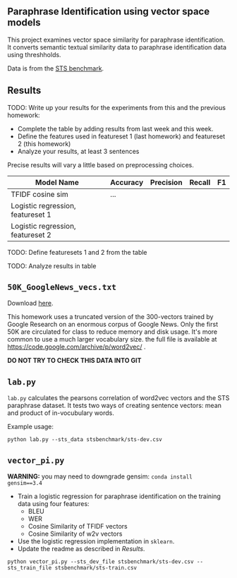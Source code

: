Paraphrase Identification using vector space models
---------------------------------------------------

This project examines vector space similarity for paraphrase identification.
It converts semantic textual similarity data to paraphrase identification data using threshholds.

Data is from the [STS benchmark](http://ixa2.si.ehu.es/stswiki/index.php/STSbenchmark).


## Results

TODO: Write up your results for the experiments from this and the previous homework:
* Complete the table by adding results from last week and this week.
* Define the features used in featureset 1 (last homework) and featureset 2 (this homework)
* Analyze your results, at least 3 sentences

Precise results will vary a little based on preprocessing choices.


| Model Name | Accuracy | Precision | Recall | F1|
| ---------- | -------- | --------- | ------- | ---|
| TFIDF cosine sim| ...
| Logistic regression, featureset 1
| Logistic regression, featureset 2 


TODO: Define featuresets 1 and 2 from the table

TODO: Analyze results in table


## `50K_GoogleNews_vecs.txt`

Download [here](https://drive.google.com/file/d/1VKz_8FFTQebHIL-Ok_Qo63rwhR6dbu4G/view?usp=sharing).

This homework uses a truncated version of the 300-vectors trained by Google Research on an enormous corpus of Google News.
Only the first 50K are circulated for class to reduce memory and disk usage. 
It's more common to use a much larger vocabulary size. 
the full file is available at <https://code.google.com/archive/p/word2vec/> .

**DO NOT TRY TO CHECK THIS DATA INTO GIT** 

## `lab.py`

`lab.py` calculates the pearsons correlation of word2vec vectors and the STS paraphrase dataset.
It tests two ways of creating sentence vectors: mean and product of in-vocubulary words.

Example usage:

`python lab.py --sts_data stsbenchmark/sts-dev.csv`


## `vector_pi.py`

**WARNING:** you may need to downgrade gensim:
`conda install gensim==3.4`

* Train a logistic regression for paraphrase identification on the training data using four features:
    - BLEU
    - WER
    - Cosine Similarity of TFIDF vectors
    - Cosine Similarity of w2v vectors
* Use the logistic regression implementation in `sklearn`.
* Update the readme as described in *Results*.

`python vector_pi.py --sts_dev_file stsbenchmark/sts-dev.csv --sts_train_file stsbenchmark/sts-train.csv`

